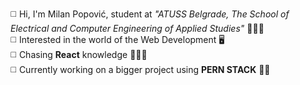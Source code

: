 ◻️ Hi, I'm Milan Popović, student at <i>"ATUSS Belgrade, The School of Electrical and Computer Engineering of Applied Studies"</i> 👨🏻‍🎓<br>
◻️ Interested in the world of the Web Development 🖥️<br>
◻️ Chasing <b>React</b> knowledge 👨🏻‍💻<br>
◻️ Currently working on a bigger project using <b>PERN STACK</b> 🤙🏻
<!--
**PopovicDev/PopovicDev** is a ✨ _special_ ✨ repository because its `README.md` (this file) appears on your GitHub profile.

Here are some ideas to get you started:

- 🔭 I’m currently working on ...
- 🌱 I’m currently learning ...
- 👯 I’m looking to collaborate on ...
- 🤔 I’m looking for help with ...
- 💬 Ask me about ...
- 📫 How to reach me: ...
- 😄 Pronouns: ...
- ⚡ Fun fact: ...
-->
